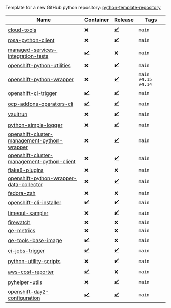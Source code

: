 Template for a new GitHub python repository: [python-template-repository](https://github.com/RedHatQE/python-template-repository)

| Name  | Container | Release | Tags |
|---|---|---|---|
| [cloud-tools](https://github.com/RedHatQE/cloud-tools) | :x: | [:heavy_check_mark:](https://pypi.org/project/redhat-qe-cloud-tools/) | `main`  |
| [rosa-python-client](https://github.com/RedHatQE/rosa-python-client) | :x: | [:heavy_check_mark:](https://pypi.org/project/rosa-python-client/) | `main`  |  
| [managed-services-integration-tests](https://github.com/RedHatQE/managed-services-integration-tests) | [:heavy_check_mark:](https://quay.io/repository/redhat_msi/managed-services-integration-tests) | :x: | `main`  |
| [openshift-python-utilities](https://github.com/RedHatQE/openshift-python-utilities) | :x: | [:heavy_check_mark:](https://pypi.org/project/openshift-python-utilities/) | `main` |
| [openshift-python-wrapper](https://github.com/RedHatQE/openshift-python-wrapper) | :x: | [:heavy_check_mark:](https://pypi.org/project/openshift-python-wrapper/) | `main` `v4.15` `v4.14` |
| [openshift-ci-trigger](https://github.com/RedHatQE/openshift-ci-trigger) | [:heavy_check_mark:](https://quay.io/repository/redhat_msi/openshift-ci-trigger) | [:heavy_check_mark:](https://github.com/RedHatQE/openshift-ci-trigger/releases) | `main`  |
| [ocp-addons-operators-cli](https://github.com/RedHatQE/ocp-addons-operators-cli) | [:heavy_check_mark:](https://quay.io/repository/redhat_msi/ocp-addons-operators-cli) | [:heavy_check_mark:](https://github.com/RedHatQE/ocp-addons-operators-cli/releases) | `main`  |
| [vaultrun](https://github.com/RedHatQE/vaultrun) | :x: | [:heavy_check_mark:](https://pypi.org/project/vaultrun/) | `main`  |
| [python-simple-logger](https://github.com/RedHatQE/python-simple-logger) | :x: | [:heavy_check_mark:](https://pypi.org/project/python-simple-logger/) | `main`  |  
| [openshift-cluster-management-python-wrapper](https://github.com/RedHatQE/openshift-cluster-management-python-wrapper) | :x: | [:heavy_check_mark:](https://pypi.org/project/openshift-cluster-management-python-wrapper/) | `main`  |
| [openshift-cluster-management-python-client](https://github.com/RedHatQE/openshift-cluster-management-python-client) | :x: | [:heavy_check_mark:]([openshift-cluster-management-python-client](https://pypi.org/project/openshift-cluster-management-python-client/)) | `main`  |
| [flake8-plugins](https://github.com/RedHatQE/flake8-plugins) | :x: | :x: | `main`  |
| [openshift-python-wrapper-data-collector](https://github.com/RedHatQE/openshift-python-wrapper-data-collector) | :x: | [:heavy_check_mark:](https://pypi.org/project/openshift-python-wrapper-data-collector/) | `main`  |
| [fedora-zsh](https://github.com/RedHatQE/fedora-zsh) | :x: | :x: | `main`  |
| [openshift-cli-installer](https://github.com/RedHatQE/openshift-cli-installer) | [:heavy_check_mark:](https://quay.io/repository/redhat_msi/openshift-cli-installer) | [:heavy_check_mark:](https://pypi.org/project/openshift-cli-installer/) | `main`  |
| [timeout-sampler](https://github.com/RedHatQE/timeout-sampler) | :x: | [:heavy_check_mark:](https://pypi.org/project/timeout-sampler/) | `main`  |
| [firewatch](https://github.com/RedHatQE/firewatch) | :x: | :x: | `main`  |
| [qe-metrics](https://github.com/RedHatQE/qe-metrics) | :x: | :x: | `main`  |
| [qe-tools-base-image](https://github.com/RedHatQE/qe-tools-base-image) | [:heavy_check_mark:](https://quay.io/repository/redhat_msi/qe-tools-base-image) | :x: | `main`  |
| [ci-jobs-trigger](https://github.com/RedHatQE/ci-jobs-trigger) | [:heavy_check_mark:](https://quay.io/repository/redhat_msi/ci-jobs-trigger) | [:heavy_check_mark:](https://github.com/RedHatQE/ci-jobs-trigger/releases) | `main`  |
| [python-utility-scripts](https://github.com/RedHatQE/python-utility-scripts) | :x: | [:heavy_check_mark:](https://pypi.org/project/python-utility-scripts/) | `main`  |
| [aws-cost-reporter](https://github.com/RedHatQE/aws-cost-reporter) | [✔️](https://quay.io/redhat_msi/aws-cost-reporter) | :x: | `main`  |
| [pyhelper-utils](https://github.com/RedHatQE/pyhelper-utils) | :x: | [:heavy_check_mark:](https://pypi.org/project/pyhelper-utils/) | `main`  |
| [openshift-day2-configuration](https://github.com/RedHatQE/openshift-day2-configuration) | [✔️](https://quay.io/redhat_msi/openshift-day2-configuration) | [:heavy_check_mark:](https://pypi.org/project/openshift-day2-configuration/) | `main`  |
